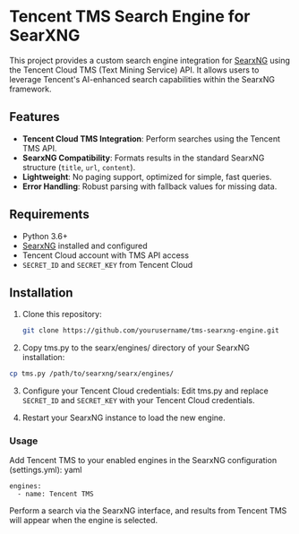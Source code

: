 # Tencent TMS Search Engine for SearXNG

This project provides a custom search engine integration for [SearxNG](https://github.com/searxng/searxng) using the Tencent Cloud TMS (Text Mining Service) API. It allows users to leverage Tencent's AI-enhanced search capabilities within the SearxNG framework.

## Features

- **Tencent Cloud TMS Integration**: Perform searches using the Tencent TMS API.
- **SearxNG Compatibility**: Formats results in the standard SearxNG structure (`title`, `url`, `content`).
- **Lightweight**: No paging support, optimized for simple, fast queries.
- **Error Handling**: Robust parsing with fallback values for missing data.

## Requirements

- Python 3.6+
- [SearxNG](https://github.com/searxng/searxng) installed and configured
- Tencent Cloud account with TMS API access
- `SECRET_ID` and `SECRET_KEY` from Tencent Cloud

## Installation

1. Clone this repository:
   ```bash
   git clone https://github.com/yourusername/tms-searxng-engine.git
   
2. Copy tms.py to the searx/engines/ directory of your SearxNG installation:
   
```bash
cp tms.py /path/to/searxng/searx/engines/
```

3. Configure your Tencent Cloud credentials:
Edit tms.py and replace `SECRET_ID` and `SECRET_KEY` with your Tencent Cloud credentials.

4. Restart your SearxNG instance to load the new engine.

### Usage
Add Tencent TMS to your enabled engines in the SearxNG configuration (settings.yml):
yaml
```
engines:
  - name: Tencent TMS
```
Perform a search via the SearxNG interface, and results from Tencent TMS will appear when the engine is selected.
